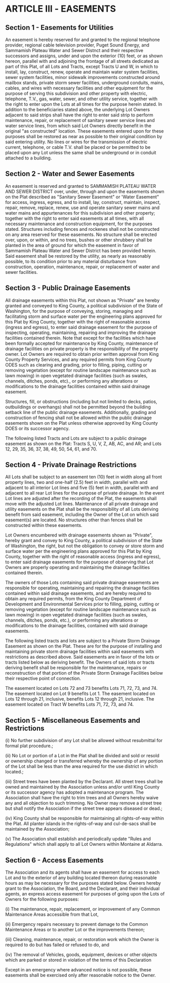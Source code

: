 # ARTICLE Ill - EASEMENTS

## Section 1 - Easements for Utilities

An easement is hereby reserved for and
granted to the regional telephone provider, regional cable television provider, Puget Sound
Energy, and Sammamish Plateau Water and Sewer Distnct and their respective successors
and assigns, under and upon the exterior (10) feet, or as shown hereon, parallel with and
adjoining the frontage of all streets dedicated as part of this Plat, of all Lots and Tracts,
except Tracts U and W, in which to install, lay, construct, renew, operate and maintain water
system facilities, sewer system facilities, minor sidewalk improvements constructed around
mailbox stands, private storm sewer facilities, underground conduits, mains, cables, and
wires with necessary facilities and other equipment for the purpose of serving this
subdivision and other property with electric, telephone, T.V., gas, water, sewer, and other
utility service, together with the right to enter upon the Lots at all times for the purpose herein
stated. In addition to the beneficiaries stated above, the underlying Lot Owners adjacent to
said strips shall have the right to enter said strip to perform maintenance, repair, or
replacement of sanitary sewer service lines and water service lines, from which said Lot
Owners directly benefit in the original "as constructed" location. These easements entered
upon for these purposes shall be restored as near as possible to their original condition by
said entering utility. No lines or wires for the transmission of electric current, telephone, or
cable T.V. shall be placed or be permitted to be placed upon any Lot unless the same shall
be underground or in conduit attached to a building.

## Section 2 - Water and Sewer Easements

An easement is reserved and granted
to SAMMAMISH PLATEAU WATER AND SEWER DISTRICT over, under, through and upon
the easements shown on the Plat described as "Sanitary Sewer Easement" or 'Water
Easement" for access, ingress, egress, and to install, lay, construct, maintain, inspect,
repair, remove, replace, renew, use and operate sanitary sewer mains and water mains and
appurtenances for this subdivision and other property; together with the right to enter said
easements at all times, with all necessary maintenance and construction equipment, for the
purposes stated. Structures including fences and rockenes shall not be constructed on any
area reserved for these easements. No structure shall be erected over, upon, or within, and
no trees, bushes or other shrubbery shall be planted in the area of ground for which the
easement in favor of Sammamish Plateau Water and Sewer District has been provided
herein. Said easement shall be restored by the utility, as nearly as reasonably possible, to
its condition prior to any material disturbance from construction, operation, maintenance,
repair, or replacement of water and sewer facilities.

## Section 3 - Public Drainage Easements

All drainage easements within this
Plat, not shown as "Private" are hereby granted and conveyed to King County, a political
subdivision of the State of Washington, for the purpose of conveying, storing, managing and
facilitating storm and surface water per the engineering plans approved for this Plat by King
County, together with the right of reasonable access (ingress and egress), to enter said
drainage easement for the purpose of inspecting, operating, maintaining, repairing and
improving the drainage facilities contained therein. Note that except for the facilities which
have been formally accepted for maintenance by King County, maintenance of drainage
facilities on private property is the responsibility of the property owner.
Lot Owners are required to obtain prior written approval from King County Property Services,
and any required permits from King County ODES such as clearing and grading, prior to
filling, piping, cutting or removing vegetation (except for routine landscape maintenance such
as lawn mowing) in open vegetated drainage facilities (such as swales, channels, ditches,
ponds, etc)., or performing any alterations or modifications to the drainage facilities
contained within said drainage easement.

Structures, fill, or obstructions (including but not limited to decks, patios, outbuildings or
overhangs) shall not be permitted beyond the building setback line of the public drainage
easements. Additionally, grading and construction of fencing shall not be allowed within the
public drainage easements shown on the Plat unless otherwise approved by King County
DOES or its successor agency.

The following listed Tracts and Lots are subject to a public drainage easement as shown on
the Plat: Tracts S, U, V, Z, AB, AC, and AR; and Lots 12, 29, 35, 36, 37, 38, 49, 50, 54, 61,
and 70.

## Section 4 - Private Drainage Restrictions

All Lots shall be subject to an
easement ten (10) feet in width along all front property lines, two and one-half (2.5) feet in
width, parallel with and adjacent to all interior Lot lines and five (5) feet in width, parallel with
and adjacent to all rear Lot lines for the purpose of private drainage. In the event Lot lines
are adjusted after the recording of the Plat, the easements shall move with the adjusted Lot
lines. Maintenance of all private drainage and utility easements on the Plat shall be the
responsibility of all Lots deriving benefit from said easement, including the Owner of the Lot
on which said easement(s) are located. No structures other than fences shall be
constructed within these easements.

Lot Owners encumbered with drainage easements shown as "Private", hereby grant and
convey to King County, a political subdivision of the State of Washington, the right, but not
the obligation to convey or store storm and surface water per the engineering plans
approved for this Plat by King County, together with the right of reasonable access (ingress
and egress), to enter said drainage easements for the purpose of observing that Lot Owners
are properly operating and maintaining the drainage facilities contained therein.

The owners of those Lots containing said private drainage easements are responsible for
operating, maintaining and repairing the drainage facilities contained within said drainage
easements, and are hereby required to obtain any required permits, from the King County
Department of Development and Environmental Services prior to filling, piping, cutting or
removing vegetation (except for routine landscape maintenance such as lawn mowing) in
open vegetated drainage facilities (such as swales, channels, ditches, ponds, etc.), or
performing any alterations or modificatlons to the drainage facilities, contained with said
drainage easements.

The following listed tracts and lots are subject to a Private Storm Drainage Easement as
shown on the Plat. These are for the purpose of installing and maintaining private storm
drainage facilities within said easements with restrictions as described above. Said
easements are in favor of the lots or tracts listed below as deriving benefit. The Owners of
said lots or tracts deriving benefit shall be responsible for the maintenance, repairs or
reconstruction of that portion of the Private Storm Drainage Facilities below their respective
point of connection.

The easement located on Lots 72 and 73 benefits Lots 71, 72, 73, and 74. The
easement located on Lot 9 benefits Lot 1. The easement located on Lots 12 through 21,
inclusive, benefits Lots 12 through 21, inclusive. The easement located on Tract W benefits
Lots 71, 72, 73, and 74.

## Section 5 - Miscellaneous Easements and Restrictions

(i) No further subdivision of any Lot shall be allowed without resubmittal for
formal plat procedure.;

(ii) No Lot or portion of a Lot in the Plat shall be divided and sold or resold or
ownership changed or transferred whereby the ownership of any portion of
the Lot shall be less than the area required for the use district in which
located.;

(iii) Street trees have been planted by the Declarant. All street trees shall be
owned and maintained by the Association unless and/or until King County or
its successor agency has adopted a maintenance program. The Association
shall have the right to trim trees and all Owners hereby waive any and all
objection to such trimming. No Owner may remove a street tree but shall
notify the Association if the street tree appears diseased or dead.;

(iv) King County shall be responsible for maintaining all rights-of-way within the
Plat. All planter islands in the rights-of-way and cul-de-sacs shall be
maintained by the Association;

(v) The Association shall establish and periodically update "Rules and
Regulations" which shall apply to all Lot Owners within Montaine at Aldarra.

## Section 6 - Access Easements

The Association and its agents shall have an
easement for access to each Lot and to the exterior of any building located thereon during
reasonable hours as may be necessary for the purposes stated below. Owners hereby grant
to the Association, the Board, and the Declarant, and their individual agents, an express
access easement for purposes of going upon the Lots of Owners for the following purposes:

(i) The maintenance, repair, replacement, or improvement of any Common
Maintenance Areas accessible from that Lot,

(ii) Emergency repairs necessary to prevent damage to the Common
Maintenance Areas or to another Lot or the improvements thereon;

(iii) Cleaning, maintenance, repair, or restoration work which the Owner is
required to do but has failed or refused to do, and

(iv) The removal of Vehicles, goods, equipment, devices or other objects which
are parked or stored in violation of the terms of this Declaration

Except in an emergency where advanced notice is not possible, these easements shall be
exercised only after reasonable notice to the Owner.
